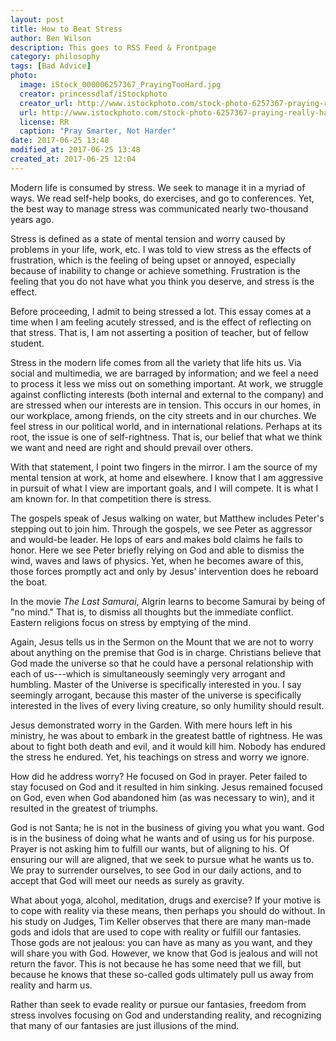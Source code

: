 ```yaml
---
layout: post
title: How to Beat Stress
author: Ben Wilson
description: This goes to RSS Feed & Frontpage
category: philosophy
tags: [Bad Advice]
photo:
  image: iStock_000006257367_PrayingTooHard.jpg
  creator: princessdlaf/iStockphoto
  creator_url: http://www.istockphoto.com/stock-photo-6257367-praying-really-hard.php
  url: http://www.istockphoto.com/stock-photo-6257367-praying-really-hard.php
  license: RR
  caption: "Pray Smarter, Not Harder"
date: 2017-06-25 13:48
modified_at: 2017-06-25 13:48
created_at: 2017-06-25 12:04
---
```


Modern life is consumed by stress. We seek to manage it in a myriad of ways. We read self-help books, do exercises, and go to conferences. Yet, the best way to manage stress was communicated nearly two-thousand years ago.

<!-- more -->

Stress is defined as a state of mental tension and worry caused by problems in your life, work, etc. I was told to view stress as the effects of frustration, which is the feeling of being upset or annoyed, especially because of inability to change or achieve something. Frustration is the feeling that you do not have what you think you deserve, and stress is the effect.

Before proceeding, I admit to being stressed a lot. This essay comes at a time when I am feeling acutely stressed, and is the effect of reflecting on that stress. That is, I am not asserting a position of teacher, but of fellow student.

Stress in the modern life comes from all the variety that life hits us. Via social and multimedia, we are barraged by information; and we feel a need to process it less we miss out on something important. At work, we struggle against conflicting interests (both internal and external to the company) and are stressed when our interests are in tension. This occurs in our homes, in our workplace, among friends, on the city streets and in our churches. We feel stress in our political world, and in international relations. Perhaps at its root, the issue is one of self-rightness. That is, our belief that what we think we want and need are right and should prevail over others.

With that statement, I point two fingers in the mirror. I am the source of my mental tension at work, at home and elsewhere. I know that I am aggressive in pursuit of what I view are important goals, and I will compete. It is what I am known for. In that competition there is stress.

The gospels speak of Jesus walking on water, but Matthew includes Peter's stepping out to join him. Through the gospels, we see Peter as aggressor and would-be leader. He lops of ears and makes bold claims he fails to honor. Here we see Peter briefly relying on God and able to dismiss the wind, waves and laws of physics. Yet, when he becomes aware of this, those forces promptly act and only by Jesus' intervention does he reboard the boat.

In the movie *The Last Samurai*, Algrin learns to become Samurai by being of "no mind." That is, to dismiss all thoughts but the immediate conflict. Eastern religions focus on stress by emptying of the mind.

Again, Jesus tells us in the Sermon on the Mount that we are not to worry about anything on the premise that God is in charge. Christians believe that God made the universe so that he could have a personal relationship with each of us---which is simultaneously seemingly very arrogant and humbling. Master of the Universe is specifically interested in you. I say seemingly arrogant, because this master of the universe is specifically interested in the lives of every living creature, so only humility should result.

Jesus demonstrated worry in the Garden. With mere hours left in his ministry, he was about to embark in the greatest battle of rightness. He was about to fight both death and evil, and it would kill him. Nobody has endured the stress he endured. Yet, his teachings on stress and worry we ignore.

How did he address worry? He focused on God in prayer. Peter failed to stay focused on God and it resulted in him sinking. Jesus remained focused on God, even when God abandoned him (as was necessary to win), and it resulted in the greatest of triumphs.

God is not Santa; he is not in the business of giving you what you want. God is in the business of doing what he wants and of using us for his purpose. Prayer is not asking him to fulfill our wants, but of aligning to his. Of ensuring our will are aligned, that we seek to pursue what he wants us to. We pray to surrender ourselves, to see God in our daily actions, and to accept that God will meet our needs as surely as gravity.

What about yoga, alcohol, meditation, drugs and exercise? If your motive is to cope with reality via these means, then perhaps you should do without. In his study on Judges, Tim Keller observes that there are many man-made gods and idols that are used to cope with reality or fulfill our fantasies. Those gods are not jealous: you can have as many as you want, and they will share you with God. However, we know that God is jealous and will not return the favor. This is not because he has some need that we fill, but because he knows that these so-called gods ultimately pull us away from reality and harm us.

Rather than seek to evade reality or pursue our fantasies, freedom from stress involves focusing on God and understanding reality, and recognizing that many of our fantasies are just illusions of the mind.
